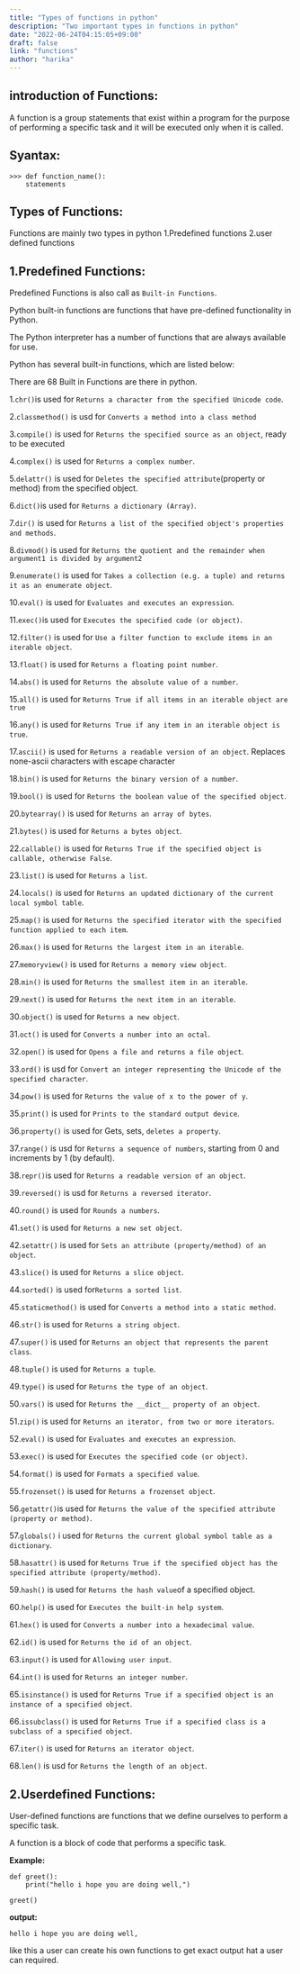 ```yaml
---
title: "Types of functions in python"
description: "Two important types in functions in python"
date: "2022-06-24T04:15:05+09:00"
draft: false
link: "functions"
author: "harika"
---
```


## introduction of Functions:
A function is a group statements that exist within a program for the purpose of performing a specific task and it will be executed only when it is called.
## Syantax:
```
>>> def function_name():
	statements
```
## Types of Functions:
Functions are mainly two types in python
1.Predefined functions
2.user defined functions

## 1.Predefined Functions:
Predefined Functions is also call as `Built-in Functions`.

Python built-in functions are functions that have pre-defined functionality in Python.

The Python interpreter has a number of functions that are always available for use.

Python has several built-in functions, which are listed below: 

There are 68 Built in Functions are there in python.

1.`chr()`is used for `Returns a character from the specified Unicode code`.

2.`classmethod()` is usd for	`Converts a method into a class method`

3.`compile()` is used for `Returns the specified source as an object`, ready to be executed

4.`complex()` is used for `Returns a complex number`.

5.`delattr()` is used for `Deletes the specified attribute`(property or method) from the specified object.

6.`dict()`is used for `Returns a dictionary (Array)`.

7.`dir()` is used for `Returns a list of the specified object's properties and methods`.

8.`divmod()` is used for	`Returns the quotient and the remainder when argument1 is divided by argument2`

9.`enumerate()` is used for `Takes a collection (e.g. a tuple) and returns it as an enumerate object`.

10.`eval()` is used for	`Evaluates and executes an expression`.

11.`exec()`is used for	`Executes the specified code (or object)`.

12.`filter()` is used for `Use a filter function to exclude items in an iterable object`.

13.`float()` is used for `Returns a floating point number`.

14.`abs()` is used for `Returns the absolute value of a number`.

15.`all()` is used for `Returns True if all items in an iterable object are true`

16.`any()` is used for	`Returns True if any item in an iterable object is true`.

17.`ascii()` is used for `Returns a readable version of an object`. Replaces none-ascii characters with escape character

18.`bin()` is used for	`Returns the binary version of a number`.

19.`bool()` is used for	`Returns the boolean value of the specified object`.

20.`bytearray()` is used for `Returns an array of bytes`.

21.`bytes()` is used for `Returns a bytes object`.

22.`callable()` is used for `Returns True if the specified object is callable, otherwise False`.

23.`list()` is used for `Returns a list`.

24.`locals()` is used for `Returns an updated dictionary of the current local symbol table`.

25.`map()` is used for	`Returns the specified iterator with the specified function applied to each item`.

26.`max()` is used for	`Returns the largest item in an iterable`.

27.`memoryview()` is used for `Returns a memory view object`.

28.`min()` is used for	`Returns the smallest item in an iterable`.

29.`next()` is used for `Returns the next item in an iterable`.

30.`object()` is used for	`Returns a new object`.

31.`oct()` is used for	`Converts a number into an octal`.

32.`open()` is used for `Opens a file and returns a file object`.

33.`ord()` is usd for `Convert an integer representing the Unicode of the specified character`.

34.`pow()` is used for 	`Returns the value of x to the power of y`.

35.`print()` is used for `Prints to the standard output device`.

36.`property()` is used for Gets, sets, `deletes a property`.

37.`range()` is usd for `Returns a sequence of numbers`, starting from 0 and increments by 1 (by default).

38.`repr()`is used for `Returns a readable version of an object`.

39.`reversed()` is usd for `Returns a reversed iterator`.

40.`round()` is used for `Rounds a numbers`.

41.`set()` is used for	`Returns a new set object`.

42.`setattr()` is used for `Sets an attribute (property/method) of an object`.

43.`slice()` is used for `Returns a slice object`.

44.`sorted()` is used for`Returns a sorted list`.

45.`staticmethod()` is used for	`Converts a method into a static method`.

46.`str()` is used for	`Returns a string object`.


47.`super()` is used for `Returns an object that represents the parent class`.

48.`tuple()` is used for `Returns a tuple`.

49.`type()` is used for	`Returns the type of an object`.

50.`vars()` is used for	`Returns the __dict__ property of an object`.

51.`zip()` is used for `Returns an iterator, from two or more iterators`.

52.`eval()` is used for	`Evaluates and executes an expression`.

53.`exec()` is used for	`Executes the specified code (or object)`.

54.`format()` is used for `Formats a specified value`.

55.`frozenset()` is used for `Returns a frozenset object`.

56.`getattr()`is used for `Returns the value of the specified attribute (property or method)`.

57.`globals()` i used for `Returns the current global symbol table as a dictionary`.

58.`hasattr()` is used for	`Returns True if the specified object has the specified attribute (property/method)`.

59.`hash()` is used for	`Returns the hash value`of a specified object.

60.`help()` is used for `Executes the built-in help system`.

61.`hex()` is used for	`Converts a number into a hexadecimal value`.

62.`id()` is used for `Returns the id of an object`.

63.`input()` is used for `Allowing user input`.

64.`int()` is used for	`Returns an integer number`.

65.`isinstance()` is used for `Returns True if a specified object is an instance of a specified object`.

66.`issubclass()` is used for `Returns True if a specified class is a subclass of a specified object`.

67.`iter()` is used for `Returns an iterator object`.

68.`len()` is usd for `Returns the length of an object`.


## 2.Userdefined Functions:

User-defined functions are functions that we define ourselves to perform a specific task. 

A function is a block of code that performs a specific task.

**Example:**
```
def greet():
    print("hello i hope you are doing well,")

greet()
```
**output:**
```
hello i hope you are doing well,
```
like this a user can create his own functions to get exact output hat a user can required.




